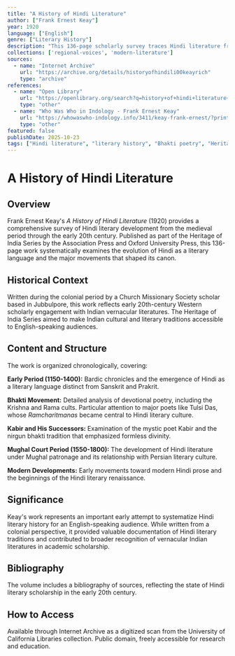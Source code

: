 ```yaml
---
title: "A History of Hindi Literature"
author: ["Frank Ernest Keay"]
year: 1920
language: ["English"]
genre: ["Literary History"]
description: "This 136-page scholarly survey traces Hindi literature from early bardic chronicles (1150-1400) through the modern period. Keay examines major movements including Bhakti poetry, the Krishna and Rama cults led by poets like Tulsi Das, and the successors of Kabir during the Mughal court period (1550-1800). Part of the Heritage of India Series, written by a Church Missionary Society scholar based in Jubbulpore."
collections: ['regional-voices', 'modern-literature']
sources:
  - name: "Internet Archive"
    url: "https://archive.org/details/historyofhindili00keayrich"
    type: "archive"
references:
  - name: "Open Library"
    url: "https://openlibrary.org/search?q=history+of+hindi+literature+keay&mode=everything"
    type: "other"
  - name: "Who Was Who in Indology - Frank Ernest Keay"
    url: "https://whowaswho-indology.info/3411/keay-frank-ernest/?print=print"
    type: "other"
featured: false
publishDate: 2025-10-23
tags: ["Hindi literature", "literary history", "Bhakti poetry", "Heritage of India Series", "Tulsi Das", "Kabir", "Mughal period", "religious poetry", "vernacular literature", "North India", "20th century scholarship"]
---
```


# A History of Hindi Literature

## Overview

Frank Ernest Keay's *A History of Hindi Literature* (1920) provides a comprehensive survey of Hindi literary development from the medieval period through the early 20th century. Published as part of the Heritage of India Series by the Association Press and Oxford University Press, this 136-page work systematically examines the evolution of Hindi as a literary language and the major movements that shaped its canon.

## Historical Context

Written during the colonial period by a Church Missionary Society scholar based in Jubbulpore, this work reflects early 20th-century Western scholarly engagement with Indian vernacular literatures. The Heritage of India Series aimed to make Indian cultural and literary traditions accessible to English-speaking audiences.

## Content and Structure

The work is organized chronologically, covering:

**Early Period (1150-1400):** Bardic chronicles and the emergence of Hindi as a literary language distinct from Sanskrit and Prakrit.

**Bhakti Movement:** Detailed analysis of devotional poetry, including the Krishna and Rama cults. Particular attention to major poets like Tulsi Das, whose *Ramcharitmanas* became central to Hindi literary culture.

**Kabir and His Successors:** Examination of the mystic poet Kabir and the nirgun bhakti tradition that emphasized formless divinity.

**Mughal Court Period (1550-1800):** The development of Hindi literature under Mughal patronage and its relationship with Persian literary culture.

**Modern Developments:** Early movements toward modern Hindi prose and the beginnings of the Hindi literary renaissance.

## Significance

Keay's work represents an important early attempt to systematize Hindi literary history for an English-speaking audience. While written from a colonial perspective, it provided valuable documentation of Hindi literary traditions and contributed to broader recognition of vernacular Indian literatures in academic scholarship.

## Bibliography

The volume includes a bibliography of sources, reflecting the state of Hindi literary scholarship in the early 20th century.

## How to Access

Available through Internet Archive as a digitized scan from the University of California Libraries collection. Public domain, freely accessible for research and education.
